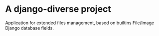 # A django-diverse project

Application for extended files management, based on builtins File/Image
Django database fields.
